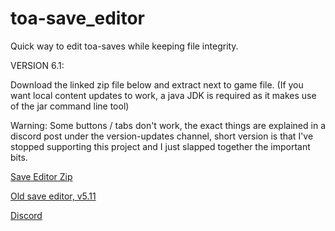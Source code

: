 # toa-save_editor
Quick way to edit toa-saves while keeping file integrity.

VERSION 6.1:

Download the linked zip file below and extract next to game file. (If you want local content updates to work, a java JDK is required as it makes use of the jar command line tool)

Warning: Some buttons / tabs don't work, the exact things are explained in a discord post under the version-updates channel, short version is that I've stopped supporting this project and I just slapped together the important bits.

<a href="https://www.mediafire.com/file/oe6js8bxkulpnk6/editor_V6.rar/file">Save Editor Zip</a>

<a href="http://www.mediafire.com/file/t7ar9rqwoqyj8b9/save_editor_v5-11.exe/file">Old save editor, v5.11</a>

<a href="https://discord.gg/bSvECMz">Discord</a>
